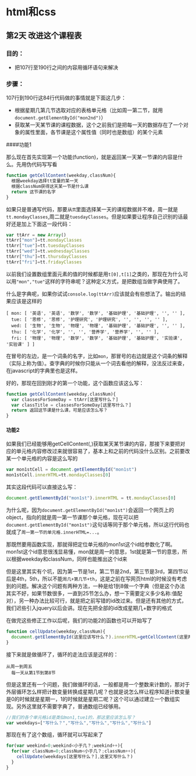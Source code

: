 # html和css
## 第2天 改进这个课程表
### 目的：
- 把107行至190行之间的内容用循环语句来解决
### 步骤：
107行到190行这84行代码做的事情就是下面这几步：

- 根据星期几第几节选取对应的表格单元格（比如周一第二节，就用`document.getElementById("mon2nd")`）
- 获取某一天某节课的课程数据，这个之前我们是把每一天的数据存在了一个对象的属性里面，各节课是这个属性值（同时也是数组）的某个元素

####功能1

那么现在首先实现第一个功能(function)，就是返回某一天某一节课的内容是什么。先用伪代码写写看

```javascript
function getCellContent(weekday,classNum){
  根据weekday选择tt变量的某一天
  根据classNum获得这天某一节是什么课
  return 这节课的名字
}
```

如果只是普通写代码，那要从tt里面选择某一天的课程数据并不难，周一就是`tt.mondayClasses`,周二就是`tuesdayClasses`。但是如果要让程序自己识别的话最好还是加上下面这一段代码：
```javascript
var ttArr = new Array()
ttArr["mon"]=tt.mondayClasses
ttArr["tue"]=tt.tuesdayClasses
ttArr["wed"]=tt.wednesdayClasses
ttArr["thu"]=tt.thursdayClasses
ttArr["fri"]=tt.fridayClasses
```

以前我们设置数组里面元素的值的时候都是用`t[0],t[1]`之类的，那现在为什么可以用`"mon","tue"`这样的字符串呢？这种定义方式，是把数组当做字典使用了。

什么是字典呢，如果你试试`console.log(ttArr)`应该就会有些想法了。输出的结果应该是这样的
```
[ mon: [ '英语', '英语', '数学', '数学', '基础护理', '基础护理', '', '' ],
  tue: [ '思修', '思修', '护理研究', '护理研究', '', '', '', '' ],
  wed: [ '生物', '生物', '物理', '物理', '基础护理', '基础护理', '', '' ],
  thu: [ '化学', '化学', '', '', '营养学', '营养学', '', '' ],
  fri: [ '物理', '物理', '数学', '数学', '基础护理', '基础护理', '实验课', '实验课' ] ]
  ```

在冒号的左边，是一个词条的名字，比如`mon`，那冒号的右边就是这个词条的解释（实际上称为值）。查字典的时候你只能从一个词去看他的解释，没法反过来查，在javascript的字典里也是这样。

好的，那现在回到刚才的第一个功能，这个函数应该这么写：
```javascript
function getCellContent(weekday,classNum){
  var classesForSomeDay = ttArr[这里写什么？]
  var classTitle = classesForSomeDay[这里写什么？]
  return 返回这节课是什么课，可是应该怎么写？
}
```


#### 功能2

如果我们已经能够用getCellContent(,)获取某天某节课的内容，那接下来要把对应的单元格内容修改过来就很容易了，基本上和之前的代码没什么区别。之前要改某一个单元格的内容是这么写的
```javascript
var mon1stCell = document.getElementById("mon1st")
mon1stCell.innerHTML=tt.mondayClasses[0]
```

其实这段代码可以直接这么写：
```javascript
document.getElementById("mon1st").innerHTML = tt.mondayClasses[0]
```

为什么呢，因为`document.getElementById("mon1st")`会返回一个网页上的object，指向的就是周一第一节课那个单元格，现在可以把`document.getElementById("mon1st")`这句话等同于那个单元格，所以这行代码也就成了`周一第一节的单元格.innerHTML=...`。

那既然要用函数实现，那就得把定位单元格的mon1st这个id给参数化了啊。mon1st这个id意思很浅显易懂，mon就是周一的意思，1st就是第一节的意思，所以根据weekday和classNum，同样也能推出这个id来

但是这里其实有个坑，因为第一节是1st，第二节是2nd，第三节是3rd，第四节以后是4th，5th，所以不能`周几+第几节+th`，这是之前在写网页html的时候没有考虑到的问题。解决这个问题有两种方法，一种是给1到8做一个字典（但是这个办法其实不好，如果节数很多，一直到25节怎么办，想一下需要定义多少名称:值配对），另一种办法比较可行，就是把之前写错的id改过来。但是还有其他的方式，我们迟些引入jquery以后会讲。现在先把全部的id改成星期几+数字的格式

在做完这些修正工作以后呢，我们的功能2的函数也可以开始写了
```javascript
function cellUpdate(weekday,classNum){
  document.getElementById(这里应该写什么？).innerHTML=getCellContent(这里两个参数应该写什么？)
}
```

接下来就是做循环了，循环的走法应该是这样的：
```
从周一到周五
  每一天从第1节到第8节
```

但是这里还有一个问题，我们做循环的话，一般都是用一个整数来计数的，那对于外层循环怎么样把计数变量转换成星期几呢？也就是说怎么样让程序知道计数变量是0的时候就是星期一，1的时候就是星期二呢？这个可以通过建立一个数组实现。另外这里就不需要字典了，普通数组已经够用。
```javascript
//我们的各个单元格id是类似mon1,tue1的，那这里应该怎么写？
var weekdays=["写什么？","写什么","写什么","写什么","写什么"]
```

那现在有了这个数组，循环就可以写起来了
```javascript
for(var weekind=0;weekind<小于几？;weekind++){
  for(var classNum=0;classNum<小于几？;classNum++){
    cellUpdate(weekdays[这里写什么？],这里又写什么？)
  }
}
```
